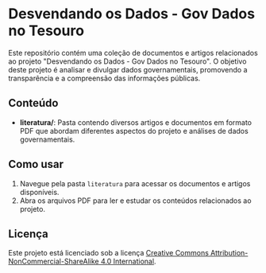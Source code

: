 # Desvendando os Dados - Gov Dados no Tesouro

Este repositório contém uma coleção de documentos e artigos relacionados ao projeto "Desvendando os Dados - Gov Dados no Tesouro". O objetivo deste projeto é analisar e divulgar dados governamentais, promovendo a transparência e a compreensão das informações públicas.

## Conteúdo

- **literatura/**: Pasta contendo diversos artigos e documentos em formato PDF que abordam diferentes aspectos do projeto e análises de dados governamentais.

## Como usar

1. Navegue pela pasta `literatura` para acessar os documentos e artigos disponíveis.
2. Abra os arquivos PDF para ler e estudar os conteúdos relacionados ao projeto.

## Licença

Este projeto está licenciado sob a licença [Creative Commons Attribution-NonCommercial-ShareAlike 4.0 International](https://creativecommons.org/licenses/by-nc-sa/4.0/deed.pt_BR).
